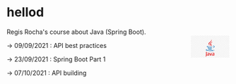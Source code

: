 # hellod
Regis Rocha's course about Java (Spring Boot).  
<img height="50" align="right" src="./img/java-logo.png">

-> 09/09/2021 : API best practices

-> 23/09/2021 : Spring Boot Part 1

-> 07/10/2021 : API building 
